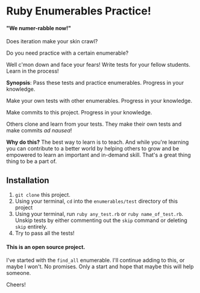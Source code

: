 
# Ruby Enumerables Practice!
#### "We numer-rabble now!"

Does iteration make your skin crawl?

Do you need practice with a certain enumerable?

Well c'mon down and face your fears! Write tests for your fellow students. Learn in the process!

**Synopsis**: Pass these tests and practice enumerables. Progress in your knowledge.

Make your own tests with other enumerables. Progress in your knowledge.

Make commits to this project. Progress in your knowledge.

Others clone and learn from your tests. They make their own tests and make commits *ad nausea*!

**Why do this?**
The best way to learn is to teach. And while you're learning you can contribute to a better world by helping others to grow and be empowered to learn an important and in-demand skill. That's a great thing thing to be a part of.  

## Installation
1) `git clone` this project.
2) Using your terminal, `cd` into the `enumerables/test` directory of this project
3) Using your terminal, run `ruby any_test.rb` or `ruby name_of_test.rb`. Unskip tests by either commenting out the `skip` command or deleting `skip` entirely. 
4) Try to pass all the tests!


#### This is an open source project.
 I've started with the `find_all` enumerable. I'll continue adding to this, or maybe I won't. No promises. Only a start and hope that maybe this will help someone.

 Cheers!
